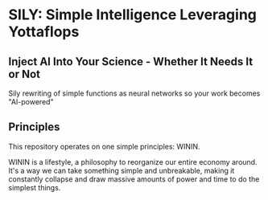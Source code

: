 # SILY: Simple Intelligence Leveraging Yottaflops
## Inject AI Into Your Science - Whether It Needs It or Not

Sily rewriting of simple functions as neural networks so your work becomes "AI-powered"

## Principles
This repository operates on one simple principles: WININ.

WININ is a lifestyle, a philosophy to reorganize our entire economy around.
It's a way we can take something simple and unbreakable, making it constantly collapse and draw massive amounts of power and time to do the simplest things.
